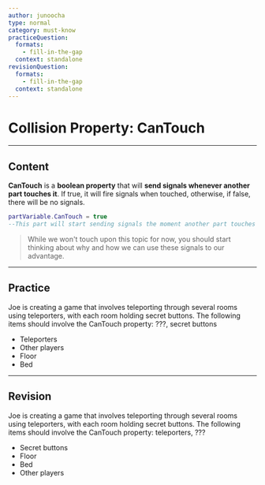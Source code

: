 ```yaml
---
author: junoocha
type: normal
category: must-know
practiceQuestion:
  formats:
    - fill-in-the-gap
  context: standalone
revisionQuestion:
  formats:
    - fill-in-the-gap
  context: standalone
---
```


# Collision Property: CanTouch

---

## Content

**CanTouch** is a **boolean property** that will **send signals whenever another part touches it**. If true, it will fire signals when touched, otherwise, if false, there will be no signals.

```lua
partVariable.CanTouch = true
--This part will start sending signals the moment another part touches it.
```

> While we won't touch upon this topic for now, you should start thinking about why and how we can use these signals to our advantage.

---

## Practice
Joe is creating a game that involves teleporting through several rooms using teleporters, with each room holding secret buttons. The following items should involve the CanTouch property: ???, secret buttons

- Teleporters
- Other players
- Floor
- Bed

---

## Revision
Joe is creating a game that involves teleporting through several rooms using teleporters, with each room holding secret buttons. The following items should involve the CanTouch property: teleporters, ???

- Secret buttons
- Floor
- Bed
- Other players